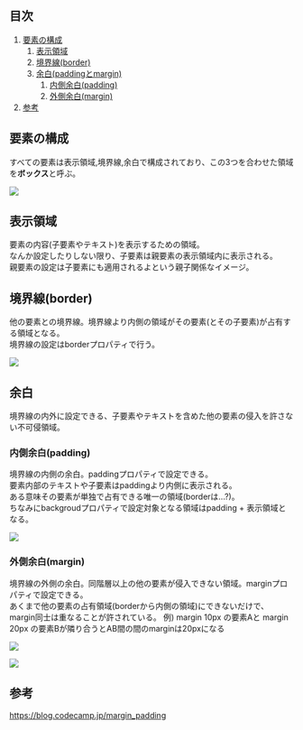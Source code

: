 
## 目次
1. [要素の構成](#要素の構成)   
    1. [表示領域](#表示領域)  
    2. [境界線(border)](#境界線border)  
    3. [余白(paddingとmargin)](#余白paddingとmargin)  
        1. [内側余白(padding)](#内側余白padding)  
        2. [外側余白(margin)](#外側余白margin)  
2. [参考](#参考)

## 要素の構成
すべての要素は表示領域,境界線,余白で構成されており、この3つを合わせた領域を**ボックス**と呼ぶ。

![](https://s3-ap-northeast-1.amazonaws.com/mash-jp/staging/uploads/3401/e81de1a5939d1f8df32f06d1e5357fff601096b4.3457.original.png?1488165207)

## 表示領域
要素の内容(子要素やテキスト)を表示するための領域。  
なんか設定したりしない限り、子要素は親要素の表示領域内に表示される。  
親要素の設定は子要素にも適用されるよという親子関係なイメージ。  

## 境界線(border)
他の要素との境界線。境界線より内側の領域がその要素(とその子要素)が占有する領域となる。  
境界線の設定はborderプロパティで行う。

![](https://s3-ap-northeast-1.amazonaws.com/mash-jp/staging/uploads/3401/a51a0312093b0b280af66804ff464d5003d762aa.3458.original.png?1488165208)

## 余白
境界線の内外に設定できる、子要素やテキストを含めた他の要素の侵入を許さない不可侵領域。

### 内側余白(padding)
境界線の内側の余白。paddingプロパティで設定できる。  
要素内部のテキストや子要素はpaddingより内側に表示される。   
ある意味その要素が単独で占有できる唯一の領域(borderは...?)。  
ちなみにbackgroudプロパティで設定対象となる領域はpadding + 表示領域となる。  

![](https://s3-ap-northeast-1.amazonaws.com/mash-jp/staging/uploads/3401/6147f9fb1d04dbbfef071734f919a01591342d1c.3459.original.png?1488165209)

### 外側余白(margin)
境界線の外側の余白。同階層以上の他の要素が侵入できない領域。marginプロパティで設定できる。  
あくまで他の要素の占有領域(borderから内側の領域)にできないだけで、margin同士は重なることが許されている。  例) margin 10px の要素Aと margin 20px の要素Bが隣り合うとAB間の間のmarginは20pxになる

![](https://s3-ap-northeast-1.amazonaws.com/mash-jp/staging/uploads/3401/7ba637536a133844270a7e8373be58fe97a71600.3460.original.png?1488165209)

![](https://s3-ap-northeast-1.amazonaws.com/mash-jp/staging/uploads/3401/ffafeb08249196f591f17181ee0675fcfb48efd2.3461.original.png?1488165210)

## 参考
https://blog.codecamp.jp/margin_padding

